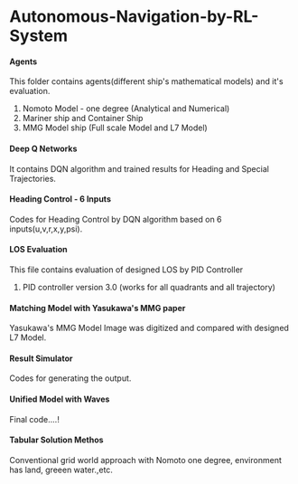 # Autonomous-Navigation-by-RL-System
#### Agents ####
This folder contains agents(different ship's mathematical models) and it's evaluation.
  1. Nomoto Model - one degree (Analytical and Numerical)
  2. Mariner ship and Container Ship
  3. MMG Model ship  (Full scale Model and L7 Model)
#### Deep Q Networks ####
It contains DQN algorithm and trained results for Heading and Special Trajectories.

#### Heading Control - 6 Inputs #####
Codes for Heading Control by DQN algorithm based on 6 inputs(u,v,r,x,y,psi). 

#### LOS Evaluation ####
This file contains evaluation of designed LOS by PID Controller
1. PID controller version 3.0 (works for all quadrants and all trajectory)
  
#### Matching Model with Yasukawa's MMG paper ####
Yasukawa's MMG Model Image was digitized and compared with designed L7 Model. 
 
#### Result Simulator #####
Codes for generating the output. 

#### Unified Model with Waves ####
Final code....!

#### Tabular Solution Methos ####
Conventional grid world approach with Nomoto one degree, environment has land, greeen water.,etc.


 
 
